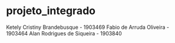 # projeto_integrado

Ketely Cristiny Brandebusque - 1903469
Fabio de Arruda Oliveira - 1903464
Alan Rodrigues de Siqueira - 1903840
